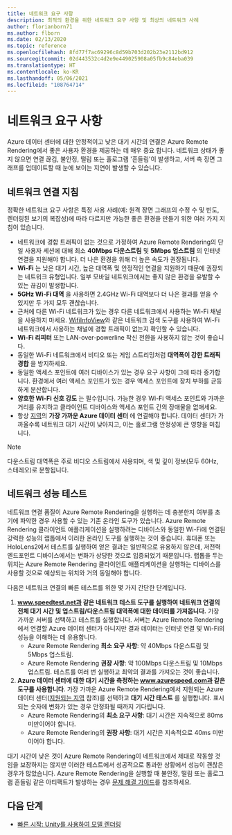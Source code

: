 ```yaml
---
title: 네트워크 요구 사항
description: 최적의 환경을 위한 네트워크 요구 사항 및 최상의 네트워크 사례
author: florianborn71
ms.author: flborn
ms.date: 02/13/2020
ms.topic: reference
ms.openlocfilehash: 8fd77f7ac69296c8d59b703d202b23e2112bd912
ms.sourcegitcommit: 02d443532c4d2e9e449025908a05fb9c84eba039
ms.translationtype: HT
ms.contentlocale: ko-KR
ms.lasthandoff: 05/06/2021
ms.locfileid: "108764714"
---
```

# <a name="network-requirements"></a>네트워크 요구 사항

Azure 데이터 센터에 대한 안정적이고 낮은 대기 시간의 연결은 Azure Remote Rendering에서 좋은 사용자 환경을 제공하는 데 매우 중요 합니다. 네트워크 상태가 좋지 않으면 연결 끊김, 불안정, 떨림 또는 홀로그램 '흔들림'이 발생하고, 서버 측 장면 그래프를 업데이트할 때 눈에 보이는 지연이 발생할 수 있습니다.

## <a name="guidelines-for-network-connectivity"></a>네트워크 연결 지침

정확한 네트워크 요구 사항은 특정 사용 사례(예: 원격 장면 그래프의 수정 수 및 빈도, 렌더링된 보기의 복잡성)에 따라 다르지만 가능한 좋은 환경을 만들기 위한 여러 가지 지침이 있습니다.

* 네트워크에 경합 트래픽이 없는 것으로 가정하여 Azure Remote Rendering의 단일 사용자 세션에 대해 최소 **40Mbps 다운스트림** 및 **5Mbps 업스트림** 의 인터넷 연결을 지원해야 합니다. 더 나은 환경을 위해 더 높은 속도가 권장됩니다. 
* **Wi-Fi** 는 낮은 대기 시간, 높은 대역폭 및 안정적인 연결을 지원하기 때문에 권장되는 네트워크 유형입니다. 일부 모바일 네트워크에서는 좋지 않은 환경을 유발할 수 있는 끊김이 발생합니다. 
* **5GHz Wi-Fi 대역** 을 사용하면 2.4GHz Wi-Fi 대역보다 더 나은 결과를 얻을 수 있지만 두 가지 모두 괜찮습니다.
* 근처에 다른 Wi-Fi 네트워크가 있는 경우 다른 네트워크에서 사용하는 Wi-Fi 채널을 사용하지 마세요. [WifiInfoView](https://www.nirsoft.net/utils/wifi_information_view.html)와 같은 네트워크 검색 도구를 사용하여 Wi-Fi 네트워크에서 사용하는 채널에 경합 트래픽이 없는지 확인할 수 있습니다.
* **Wi-Fi 리피터** 또는 LAN-over-powerline 착신 전환을 사용하지 않는 것이 좋습니다.
* 동일한 Wi-Fi 네트워크에서 비디오 또는 게임 스트리밍처럼 **대역폭이 강한 트래픽 경합** 을 방지하세요.
* 동일한 액세스 포인트에 여러 디바이스가 있는 경우 요구 사항이 그에 따라 증가합니다. 환경에서 여러 액세스 포인트가 있는 경우 액세스 포인트에 장치 부하를 균등하게 분산합니다.
* **양호한 Wi-Fi 신호 강도** 는 필수입니다. 가능한 경우 Wi-Fi 액세스 포인트와 가까운 거리를 유지하고 클라이언트 디바이스와 액세스 포인트 간의 장애물을 없애세요.
* 항상 [지역](regions.md)의 **가장 가까운 Azure 데이터 센터** 에 연결해야 합니다. 데이터 센터가 가까울수록 네트워크 대기 시간이 낮아지고, 이는 홀로그램 안정성에 큰 영향을 미칩니다.

> [!NOTE]
> 다운스트림 대역폭은 주로 비디오 스트림에서 사용되며, 색 및 깊이 정보(모두 60Hz, 스테레오)로 분할됩니다.

## <a name="network-performance-tests"></a>네트워크 성능 테스트

네트워크 연결 품질이 Azure Remote Rendering을 실행하는 데 충분한지 여부를 초기에 파악한 경우 사용할 수 있는 기존 온라인 도구가 있습니다. Azure Remote Rendering 클라이언트 애플리케이션을 실행하려는 디바이스와 동일한 Wi-Fi에 연결된 강력한 성능의 랩톱에서 이러한 온라인 도구를 실행하는 것이 좋습니다. 휴대폰 또는 HoloLens2에서 테스트를 실행하여 얻은 결과는 일반적으로 유용하지 않은데, 저전력 엔드포인트 디바이스에서는 변화가 상당한 것으로 입증되었기 때문입니다. 랩톱을 두는 위치는 Azure Remote Rendering 클라이언트 애플리케이션을 실행하는 디바이스를 사용할 것으로 예상되는 위치와 거의 동일해야 합니다.

다음은 네트워크 연결의 빠른 테스트를 위한 몇 가지 간단한 단계입니다.

1. **www.speedtest.net과 같은 네트워크 테스트 도구를 실행하여 네트워크 연결의 전체 대기 시간 및 업스트림/다운스트림 대역폭에 대한 데이터를 가져옵니다.**
가장 가까운 서버를 선택하고 테스트를 실행합니다. 서버는 Azure Remote Rendering에서 연결할 Azure 데이터 센터가 아니지만 결과 데이터는 인터넷 연결 및 Wi-Fi의 성능을 이해하는 데 유용합니다.
   * Azure Remote Rendering **최소 요구 사항**: 약 40Mbps 다운스트림 및 5Mbps 업스트림.
   * Azure Remote Rendering **권장 사항**: 약 100Mbps 다운스트림 및 10Mbps 업스트림.
테스트를 여러 번 실행하고 최악의 결과를 가져오는 것이 좋습니다.
1. **Azure 데이터 센터에 대한 대기 시간을 측정하는 www.azurespeed.com과 같은 도구를 사용합니다**. 가장 가까운 Azure Remote Rendering에서 지원되는 Azure 데이터 센터([지원되는 지역](regions.md) 참조)를 선택하고 **대기 시간 테스트** 를 실행합니다. 표시되는 숫자에 변화가 있는 경우 안정화될 때까지 기다립니다.
   * Azure Remote Rendering의 **최소 요구 사항**: 대기 시간은 지속적으로 80ms 미만이어야 합니다.
   * Azure Remote Rendering의 **권장 사항**: 대기 시간은 지속적으로 40ms 미만이어야 합니다.

대기 시간이 낮은 것이 Azure Remote Rendering이 네트워크에서 제대로 작동할 것임을 보장하지는 않지만 이러한 테스트에서 성공적으로 통과한 상황에서 성능이 괜찮은 경우가 많았습니다.
Azure Remote Rendering을 실행할 때 불안정, 떨림 또는 홀로그램 흔들림 같은 아티팩트가 발생하는 경우 [문제 해결 가이드](../resources/troubleshoot.md)를 참조하세요.

## <a name="next-steps"></a>다음 단계

* [빠른 시작: Unity를 사용하여 모델 렌더링](../quickstarts/render-model.md)
